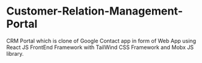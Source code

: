 # Customer-Relation-Management-Portal
CRM Portal which is clone of Google Contact app in form of Web App using React JS FrontEnd Framework with TailWind CSS Framework and Mobx JS library.
